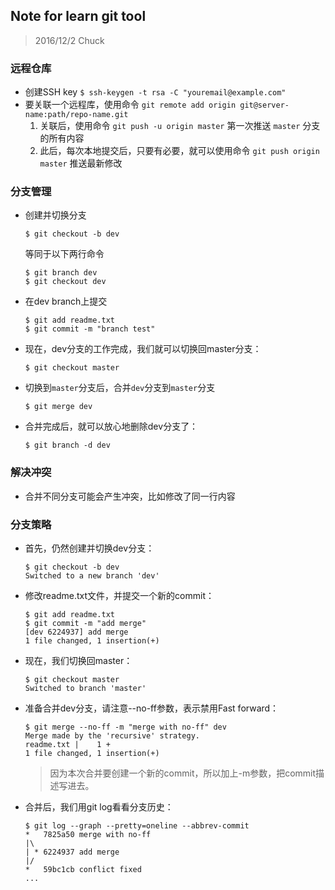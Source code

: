 ## Note for learn git tool

> 2016/12/2
> Chuck

### 远程仓库
- 创建SSH key `$ ssh-keygen -t rsa -C "youremail@example.com"`
- 要关联一个远程库，使用命令 `git remote add origin git@server-name:path/repo-name.git`
    1. 关联后，使用命令 `git push -u origin master` 第一次推送 `master` 分支的所有内容
    2. 此后，每次本地提交后，只要有必要，就可以使用命令 `git push origin master` 推送最新修改

### 分支管理
- 创建并切换分支
    ```
    $ git checkout -b dev
    ```
    等同于以下两行命令
    ```
    $ git branch dev
    $ git checkout dev
    ```
- 在dev branch上提交
    ```git
    $ git add readme.txt 
    $ git commit -m "branch test"
    ```
- 现在，dev分支的工作完成，我们就可以切换回master分支：
    ```
    $ git checkout master
    ```
- 切换到`master`分支后，合并`dev`分支到`master`分支
    ```
    $ git merge dev
    ```
- 合并完成后，就可以放心地删除dev分支了：
    ```
    $ git branch -d dev
    ```

### 解决冲突
- 合并不同分支可能会产生冲突，比如修改了同一行内容

### 分支策略
- 首先，仍然创建并切换dev分支：
    ```
    $ git checkout -b dev
    Switched to a new branch 'dev'
    ```
- 修改readme.txt文件，并提交一个新的commit：
    ```
    $ git add readme.txt 
    $ git commit -m "add merge"
    [dev 6224937] add merge
    1 file changed, 1 insertion(+)
    ```
- 现在，我们切换回master：
    ```
    $ git checkout master
    Switched to branch 'master'
    ```
- 准备合并dev分支，请注意--no-ff参数，表示禁用Fast forward：
    ```
    $ git merge --no-ff -m "merge with no-ff" dev
    Merge made by the 'recursive' strategy.
    readme.txt |    1 +
    1 file changed, 1 insertion(+)
    ```
    > 因为本次合并要创建一个新的commit，所以加上-m参数，把commit描述写进去。
- 合并后，我们用git log看看分支历史：
    ```
    $ git log --graph --pretty=oneline --abbrev-commit
    *   7825a50 merge with no-ff
    |\
    | * 6224937 add merge
    |/
    *   59bc1cb conflict fixed
    ...
    ```